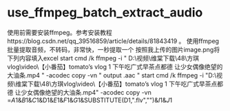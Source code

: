 # use_ffmpeg_batch_extract_audio
使用前需要安装ffmpeg。参考安装教程https://blog.csdn.net/qq_39516859/article/details/81843419  。
使用ffmpeg批量提取音频，不转码，非常快，一秒提取一个
按照我上传的图片image.png将下列内容填入excel
start 	cmd /k ffmpeg -i 	"	D:\视频\维棠下载\48\方琪vlog\video\【小番茄】tomato’s vlog 1 下午吃广式早茶点都德 让少女偶像绝望的大油条.mp4	"	 -acodec copy -vn 	"	output	.aac	"	start cmd /k ffmpeg -i "D:\视频\维棠下载\48\方琪vlog\video\【小番茄】tomato’s vlog 1 下午吃广式早茶点都德 让少女偶像绝望的大油条.mp4" -acodec copy -vn =$A$1&$B$1&$C$1&D1&$E$1&$F$1&$G$1&SUBSTITUTE(D1,".flv","")&$I$1&$J$1
